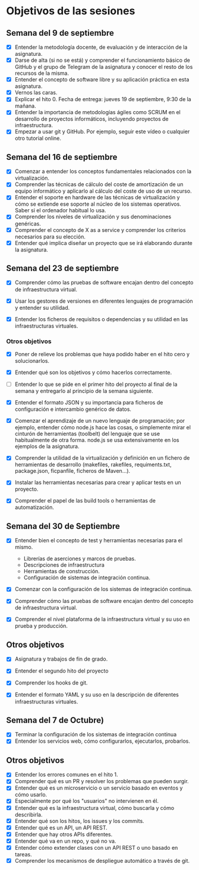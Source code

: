 # Objetivos de las sesiones

## Semana del 9 de septiembre

- [x] Entender la metodología docente, de evaluación y de interacción de la asignatura.
- [x] Darse de alta (si no se está) y comprender el funcionamiento básico de GitHub y el grupo de Telegram de la asignatura y conocer el resto de los recursos de la misma.
- [x] Entender el concepto de software libre y su aplicación práctica en esta asignatura.
- [x] Vernos las caras.
- [x] Explicar el hito 0. Fecha de entrega: jueves 19 de septiembre, 9:30 de la mañana.
- [x] Entender la importancia de metodologías ágiles como SCRUM en el desarrollo de proyectos informáticos, incluyendo proyectos de infraestructura.
- [x] Empezar a usar git y GitHub. Por ejemplo, seguir este vídeo o cualquier otro tutorial online.

## Semana del 16 de septiembre

- [x] Comenzar a entender los conceptos fundamentales relacionados con la virtualización.
- [x] Comprender las técnicas de cálculo del coste de amortización de un equipo informático y aplicarlo al cálculo del coste de uso de un recurso.
- [x] Entender el soporte en hardware de las técnicas de virtualización y cómo se extiende ese soporte al núcleo de los sistemas operativos. Saber si el ordenador habitual lo usa.
- [x] Comprender los niveles de virtualización y sus denominaciones genéricas.
- [x] Comprender el concepto de X as a service y comprender los criterios necesarios para su elección.
- [x] Entender qué implica diseñar un proyecto que se irá elaborando durante la asignatura.

## Semana del 23 de septiembre

- [x] Comprender cómo las pruebas de software encajan dentro del concepto de infraestructura virtual.

- [x] Usar los gestores de versiones en diferentes lenguajes de programación y entender su utilidad.

- [x] Entender los ficheros de requisitos o dependencias y su utilidad en las infraestructuras virtuales.

### Otros objetivos

- [x] Poner de relieve los problemas que haya podido haber en el hito cero y solucionarlos.

- [x] Entender qué son los objetivos y cómo hacerlos correctamente.

- [ ] Entender lo que se pide en el primer hito del proyecto al final de la semana y entregarlo al principio de la semana siguiente.

- [x] Entender el formato JSON y su importancia para ficheros de configuración e intercambio genérico de datos.

- [x] Comenzar el aprendizaje de un nuevo lenguaje de programación; por ejemplo, entender cómo node.js hace las cosas, o simplemente mirar el cinturón de herramientas (toolbelt) del lenguaje que se use habitualmente de otra forma. node.js se usa extensivamente en los ejemplos de la asignatura.

- [x] Comprender la utilidad de la virtualización y definición en un fichero de herramientas de desarrollo (makefiles, rakefiles, requiments.txt, package.json, ficpanfile, ficheros de Maven...).

- [x] Instalar las herramientas necesarias para crear y aplicar tests en un proyecto.

- [x] Comprender el papel de las build tools o herramientas de automatización.

## Semana del 30 de Septiembre

- [x] Entender bien el concepto de test y herramientas necesarias para el mismo.
    - Librerías de aserciones y marcos de pruebas.
    - Descripciones de infraestructura
    - Herramientas de construcción.
    - Configuración de sistemas de integración continua.

- [x] Comenzar con la configuración de los sistemas de integración continua.

- [x] Comprender cómo las pruebas de software encajan dentro del concepto de infraestructura virtual.

- [x] Comprender el nivel plataforma de la infraestructura virtual y su uso en prueba y producción.

## Otros objetivos

- [x] Asignatura y trabajos de fin de grado.
- [x] Entender el segundo hito del proyecto
- [x] Comprender los hooks de git.
- [x] Entender el formato YAML y su uso en la descripción de diferentes infraestructuras virtuales.


## Semana del 7 de Octubre)

- [x] Terminar la configuración de los sistemas de integración continua
- [x] Entender los servicios web, cómo configurarlos, ejecutarlos, probarlos.

## Otros objetivos
- [x] Entender los errores comunes en el hito 1.
- [x] Comprender qué es un PR y resolver los problemas que pueden surgir.
- [x] Entender qué es un microservicio o un servicio basado en eventos y cómo usarlo.
- [x] Especialmente por qué los "usuarios" no intervienen en él.
- [x] Entender qué es la infraestructura virtual, cómo buscarla y cómo describirla.
- [x] Entender qué son los hitos, los issues y los commits.
- [x] Entender qué es un API, un API REST.
- [x] Entender que hay otros APIs diferentes.
- [x] Entender qué va en un repo, y qué no va.
- [x] Entender cómo extender clases con un API REST o uno basado en tareas.
- [x] Comprender los mecanismos de despliegue automático a través de git.

